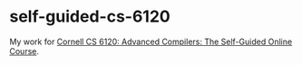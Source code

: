 # self-guided-cs-6120

My work for [Cornell CS 6120: Advanced Compilers: The Self-Guided Online Course](https://www.cs.cornell.edu/courses/cs6120/2020fa/self-guided/). 
